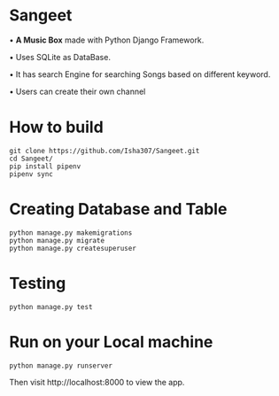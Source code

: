 # Sangeet

• **A Music Box** made with Python Django Framework.

• Uses SQLite as DataBase.

• It has search Engine for searching Songs based on different keyword.

• Users can create their own channel

# How to build

```
git clone https://github.com/Isha307/Sangeet.git
cd Sangeet/
pip install pipenv
pipenv sync
```
# Creating Database and Table

```
python manage.py makemigrations
python manage.py migrate
python manage.py createsuperuser
```

# Testing

```
python manage.py test
```

# Run on your Local machine

```
python manage.py runserver
```
Then visit http://localhost:8000 to view the app.


